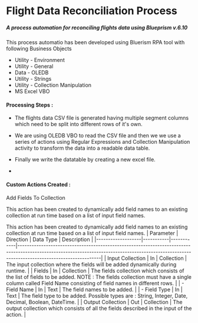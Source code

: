 # Flight Data Reconciliation Process
##### _A process automation for reconciling flights data using Blueprism v.6.10_

This process automatio has been developed using Bluerism RPA tool with following Business Objects
- Utility - Environment
- Utility - General
- Data - OLEDB
- Utility - Strings
- Utility - Collection Manipulation
- MS Excel VBO

#### Processing Steps :

- The flights data CSV file is generated having multiple segment columns which need to be split into different rows of it's own. 

- We are using OLEDB VBO to read the CSV file and then we we use a series of actions using Regular Expressions and Collection Manipulation activity to transform the data into a readable data table. 

- Finally we write the datatable by creating a new excel file.
- 
#### Custom Actions Created :

Add Fields To Collection

This action has been created to dynamically add field names to an existing collection at run time based on a list of input field names.

This action has been created to dynamically add field names to an existing collection at run time based on a list of input field names.
| Parameter         | Direction | Data Type  | Description                                                                                                                                                                                   |
|-------------------|-----------|------------|-----------------------------------------------------------------------------------------------------------------------------------------------------------------------------------------------|
| Input Collection  | In        | Collection | The input collection where the fields will be added dynamically during runtime.                                                                                                               |
| Fields            | In        | Collection | The fields collection which consists of the list of fields to be added. NOTE : The fields collection must have a single column called Field Name consisting of field names in different rows. |
| - Field Name      | In        | Text       | The field names to be added.                                                                                                                                                                  |
| - Field Type      | In        | Text       | The field type to be added. Possible types are : String, Integer, Date, Decimal, Boolean, DateTime.                                                                                           |
| Output Collection | Out       | Collection | The output collection which consists of all the fields described in the input of the action.                                                                                                  |
